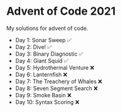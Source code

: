 # Advent of Code 2021
My solutions for advent of code. 

- Day 1: Sonar Sweep ✅
- Day 2: Dive! ✅
- Day 3: Binary Diagnostic ✅
- Day 4: Giant Squid ✅
- Day 5: Hydrothermal Venture ❌
- Day 6: Lanternfish ❌
- Day 7: The Treachery of Whales ❌
- Day 8: Seven Segment Search ❌
- Day 9: Smoke Basin ❌ 
- Day 10: Syntax Scoring ❌